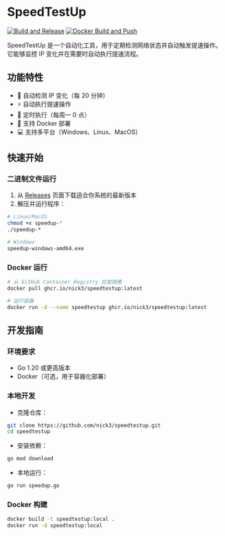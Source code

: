 # SpeedTestUp

[![Build and Release](https://github.com/nick3/speedtestup/actions/workflows/release.yml/badge.svg)](https://github.com/nick3/speedtestup/actions/workflows/release.yml)
[![Docker Build and Push](https://github.com/nick3/speedtestup/actions/workflows/docker.yml/badge.svg)](https://github.com/nick3/speedtestup/actions/workflows/docker.yml)

SpeedTestUp 是一个自动化工具，用于定期检测网络状态并自动触发提速操作。它能够监控 IP 变化并在需要时自动执行提速流程。

## 功能特性

- 🔄 自动检测 IP 变化（每 20 分钟）
- ⚡ 自动执行提速操作
- 📅 定时执行（每周一 0 点）
- 🐳 支持 Docker 部署
- 💻 支持多平台（Windows、Linux、MacOS）

## 快速开始

### 二进制文件运行

1. 从 [Releases](https://github.com/nick3/speedtestup/releases) 页面下载适合你系统的最新版本
2. 解压并运行程序：

```bash
# Linux/MacOS
chmod +x speedup-*
./speedup-*

# Windows
speedup-windows-amd64.exe
```

### Docker 运行

```bash
# 从 GitHub Container Registry 拉取镜像
docker pull ghcr.io/nick3/speedtestup:latest

# 运行容器
docker run -d --name speedtestup ghcr.io/nick3/speedtestup:latest
```

## 开发指南

### 环境要求

- Go 1.20 或更高版本
- Docker（可选，用于容器化部署）

### 本地开发

- 克隆仓库：

```bash
git clone https://github.com/nick3/speedtestup.git
cd speedtestup
```

- 安装依赖：

```bash
go mod download
```

- 本地运行：

```bash
go run speedup.go
```

### Docker 构建

```bash
docker build -t speedtestup:local .
docker run -d speedtestup:local
```
